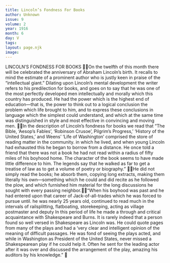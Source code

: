 ```yaml
---
title: Lincoln’s Fondness For Books
author: Unknown
issue: 9
volume: 2
year: 1916
month: 6
day: V
tags:
layout: page.njk
image:
---
```

LINCOLN’S FONDNESS FOR BOOKS On the twelfth of this month there will be celebrated the anniversary of Abraham Lincoln’s birth. It recalls to mind the estimate of a prominent author who is justly keen in praise of the “intellectual giant.” Dilating upon Lincoln’s mental development the writer refers to his predilection for books, and goes on to say that he was one of the most perfectly developed men intellectually and morally which this country has produced. He had the power which is the highest end of education—that is, the power to think out to a logical conclusion the problem which life brought to him, and to express these conclusions in language which the simplest could understand, and which at the same time was distinguished in style and most effective in convincing and moving men. In the description of Lincoln’s fondness for books we read that “The Bible, ‘Aesop’s Fables’, ‘Robinson Crusoe’, Pilgrim’s Progress,’ ‘History of the United States,’ and Weens’ ‘Life of Washington’ comprised the store of reading matter in the community. in which he lived, and when young Lincoln had exhausted this he began to borrow from a distance. He once told a friend that there was not a book he had not read within a radius of fifty miles of his boyhood home. The character of the book seems to have made little difference to him. The legends say that he walked as far to get a treatise of law as to get a volume of poetry or biography.” He did not simply read the books; he absorb them, copying long extracts, making them literally his own—something which he could and did recite as he followed the plow, and which furnished him material for the long discussions he sought with every passing neighbor.“When his boyhood was past and he had entered upon that career of Jack-of-all-trades which he was forced to pursue until. he was nearly 25 years old, continued to read much in the intervals of railsplitting, flatboating, storekeeping, acting as village postmaster and deputy In this period of life he made a through and critical acquaintance with Shakespeare and Burns. It is rarely indeed that a person found so well versed in Shakespeare as Lincoln was. He could quote pages from many of the plays and had a ‘very clear and intelligent opinion of the meaning of difficult passages. He was fond of seeing the plays acted, and while in Washington as President of the United States, never missed a Shakespearean play if he could help it. Often he sent for the leading actor after it was over and discussed the arrangement of the play, amazing his auditors by his knowledge.” 
